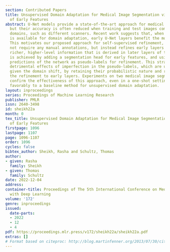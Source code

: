 ```yaml
---
section: Contributed Papers
title: Unsupervised Domain Adaptation for Medical Image Segmentation via Self-Training
  of Early Features
abstract: U-Net models provide a state-of-the-art approach for medical image segmentation,
  but their accuracy is often reduced when training and test images come from different
  domains, such as different scanners. Recent work suggests that, when limited supervision
  is available for domain adaptation, early U-Net layers benefit the most from a refinement.
  This motivates our proposed approach for self-supervised refinement, which does
  not require any manual annotations, but instead refines early layers based on the
  richer, higher-level information that is derived in later layers of the U-Net. This
  is achieved by adding a segmentation head for early features, and using the final
  predictions of the network as pseudo-labels for refinement. This strategy reduces
  detrimental effects of imperfection in the pseudo-labels, which are unavoidable
  given the domain shift, by retaining their probabilistic nature and restricting
  the refinement to early layers. Experiments on two medical image segmentation tasks
  confirm the effectiveness of this approach, even in a one-shot setting, and compare
  favorably to a baseline method for unsupervised domain adaptation.
layout: inproceedings
series: Proceedings of Machine Learning Research
publisher: PMLR
issn: 2640-3498
id: sheikh22a
month: 0
tex_title: Unsupervised Domain Adaptation for Medical Image Segmentation via Self-Training
  of Early Features
firstpage: 1096
lastpage: 1107
page: 1096-1107
order: 1096
cycles: false
bibtex_author: Sheikh, Rasha and Schultz, Thomas
author:
- given: Rasha
  family: Sheikh
- given: Thomas
  family: Schultz
date: 2022-12-04
address:
container-title: Proceedings of The 5th International Conference on Medical Imaging
  with Deep Learning
volume: '172'
genre: inproceedings
issued:
  date-parts:
  - 2022
  - 12
  - 4
pdf: https://proceedings.mlr.press/v172/sheikh22a/sheikh22a.pdf
extras: []
# Format based on citeproc: http://blog.martinfenner.org/2013/07/30/citeproc-yaml-for-bibliographies/
---
```

